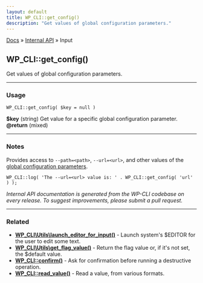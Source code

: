 ```yaml
---
layout: default
title: WP_CLI::get_config()
description: "Get values of global configuration parameters."
---
```


<a href="/docs/">Docs</a> &raquo; <a href="/docs/internal-api/">Internal API</a> &raquo; Input

## WP_CLI::get_config()

Get values of global configuration parameters.

***

### Usage

    WP_CLI::get_config( $key = null )

<div>
<strong>$key</strong> (string) Get value for a specific global configuration parameter.<br />
<strong>@return</strong> (mixed) <br />
</div>


***

### Notes

Provides access to `--path=<path>`, `--url=<url>`, and other values of
the [global configuration parameters](https://wp-cli.org/config/).


    WP_CLI::log( 'The --url=<url> value is: ' . WP_CLI::get_config( 'url' ) );
    


*Internal API documentation is generated from the WP-CLI codebase on every release. To suggest improvements, please submit a pull request.*


***

### Related

<ul>



<li><strong><a href="/docs/internal-api/wp-cli-utils-launch-editor-for-input/">WP_CLI\Utils\launch_editor_for_input()</a></strong> - Launch system's $EDITOR for the user to edit some text.</li>


<li><strong><a href="/docs/internal-api/wp-cli-utils-get-flag-value/">WP_CLI\Utils\get_flag_value()</a></strong> - Return the flag value or, if it's not set, the $default value.</li>


<li><strong><a href="/docs/internal-api/wp-cli-confirm/">WP_CLI::confirm()</a></strong> - Ask for confirmation before running a destructive operation.</li>


<li><strong><a href="/docs/internal-api/wp-cli-read-value/">WP_CLI::read_value()</a></strong> - Read a value, from various formats.</li>



</ul>


